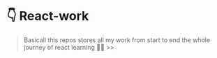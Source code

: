 # 👇 React-work #

> Basicall this repos stores all my work from start to end the whole journey of react learning 🤙🏻
          >> 
